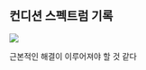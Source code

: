 ## 컨디션 스펙트럼 기록

<img src="https://github.com/BanBanMapMaker/BanBanMapMaker/assets/101504006/1e628ab5-1ef5-450f-ade0-fed621514933">

근본적인 해결이 이루어져야 할 것 같다
